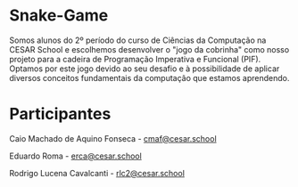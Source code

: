 # Snake-Game
Somos alunos do 2º período do curso de Ciências da Computação na CESAR School e escolhemos desenvolver o "jogo da cobrinha" como nosso projeto para a cadeira de Programação Imperativa e Funcional (PIF). Optamos por este jogo devido ao seu desafio e à possibilidade de aplicar diversos conceitos fundamentais da computação que estamos aprendendo.
# Participantes
Caio Machado de Aquino Fonseca - cmaf@cesar.school

Eduardo Roma - erca@cesar.school

Rodrigo Lucena Cavalcanti - rlc2@cesar.school
